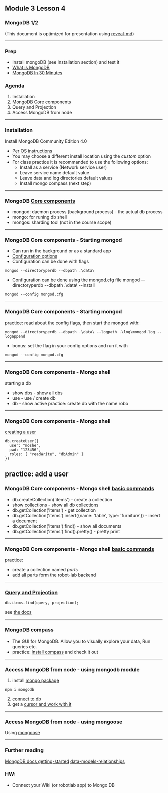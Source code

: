 ## Module 3 Lesson 4
### MongoDB 1/2
(This document is optimized for presentation using [reveal-md](https://github.com/webpro/reveal-md))

---

### Prep
* Install mongoDB (see Installation section) and test it
* [What is MongoDB](https://www.youtube.com/watch?v=EE8ZTQxa0AM)
* [MongoDB In 30 Minutes](https://www.youtube.com/watch?v=pWbMrx5rVBE)

### Agenda
1. Installation
2. MongoDB Core components
3. Query and Projection
4. Access MongoDB from node

---
### Installation
Install MongoDB Community Edition  4.0
* [Per OS instructions](https://docs.mongodb.com/manual/installation/)
* You may choose a different install location using the *custom* option
* For class practice it is recommanded to use the following options:
    - Install as a service (Network service user)
    - Leave service name default value
    - Leave data and log directories default values
    - Install mongo compass (next step)

---
### MongoDB [Core components](https://docs.mongodb.com/manual/reference/program/#core-processes)
* mongod: daemon process (background process) - the actual db process
* mongo: for runing db shell
* mongos: sharding tool (not in the course scope)

---
### MongoDB Core components - Starting mongod
* Can run in the background or as a standard app
* [Configuration options](https://docs.mongodb.com/manual/reference/program/mongod/#options)
* Configuration can be done with flags
```
mongod --directoryperdb --dbpath .\data\
```
* Configuration can be done using the mongod.cfg file
mongod --directoryperdb --dbpath .\data\ --install
```
mongod --config mongod.cfg
```

---
### MongoDB Core components - Starting mongod
practice: read about the config flags, then start the mongod with:
```
mongod --directoryperdb --dbpath .\data\ --logpath .\log\mongod.log --logappend
```
* bonus: set the flag in your config options and run it with
```
mongod --config mongod.cfg
```


---
### MongoDB Core components - Mongo shell
starting a db
* show dbs - show all dbs
* use <DB NAME> - use / create db
* db - show active
practice: create db with the name robo

---
### MongoDB Core components - Mongo shell
[creating a user](https://docs.mongodb.com/manual/reference/method/db.createUser/#create-user-with-roles)
```
db.createUser({
  user: "moshe",
  pwd: "123456",
  roles: [ "readWrite", "dbAdmin" ]
})
```
practice: add a user
---
### MongoDB Core components - Mongo shell [basic commands](https://docs.mongodb.com/manual/reference/command/#query-and-write-operation-commands)
* db.createCollection('items') - create a collection
* show collections - show all db collections
* db.getCollection('items') - get collection
* db.getCollection('items').insert({name: 'table', type: 'furniture'}) -
insert a document
* db.getCollection('items').find() - show all documents
* db.getCollection('items').find().pretty() - pretty print


---
### MongoDB Core components - Mongo shell [basic commands](https://docs.mongodb.com/manual/reference/command/#query-and-write-operation-commands)
practice:
- create a collection named *parts*
- add all parts form the robot-lab backend

---
### [Query and Projection](https://docs.mongodb.com/manual/reference/operator/query/)
```
db.items.find(query, projection);
```
see [the docs](https://docs.mongodb.com/manual/tutorial/project-fields-from-query-results/)

---
### MongoDB compass
* The GUI for MongoDB. Allow you to visually explore your data, Run queries etc.
* practice: [install compass](https://docs.mongodb.com/compass/master/install/) and check it out

---
### Access MongoDB from node - using mongodb module
1. install [mongo package](https://www.npmjs.com/package/mongodb)
```
npm i mongodb
```
2. [connect to db](https://www.npmjs.com/package/mongodb#connect-to-mongodb)
3. get a [cursor and work with it](https://docs.mongodb.com/manual/tutorial/iterate-a-cursor/)


---
### Access MongoDB from node - using mongoose
Using [mongoose](http://mongoosejs.com/)


---
### Further reading
[MongoDB docs getting-started](https://docs.mongodb.com/manual/tutorial/getting-started/)
[data-models-relationships](https://docs.mongodb.com/manual/applications/data-models-relationships/)

### HW:
* Connect your Wiki (or robotlab app) to Mongo DB
